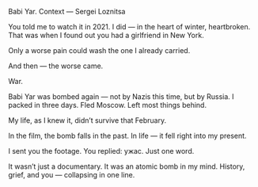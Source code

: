 Babi Yar. Context — Sergei Loznitsa

You told me to watch it in 2021.
I did — in the heart of winter, heartbroken.
That was when I found out you had a girlfriend in New York.

Only a worse pain could wash the one I already carried.

And then — the worse came.

War.

Babi Yar was bombed again — not by Nazis this time, but by Russia.
I packed in three days. Fled Moscow. Left most things behind.

My life, as I knew it, didn’t survive that February.

In the film, the bomb falls in the past.
In life — it fell right into my present.

I sent you the footage.
You replied: ужас.
Just one word. 

It wasn’t just a documentary.
It was an atomic bomb in my mind.
History, grief, and you —
collapsing in one line.

